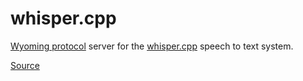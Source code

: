 # whisper.cpp

[Wyoming protocol](https://github.com/rhasspy/wyoming) server for the [whisper.cpp](https://github.com/ggerganov/whisper.cpp) speech to text system.

[Source](https://github.com/rhasspy/wyoming-whisper-cpp)
